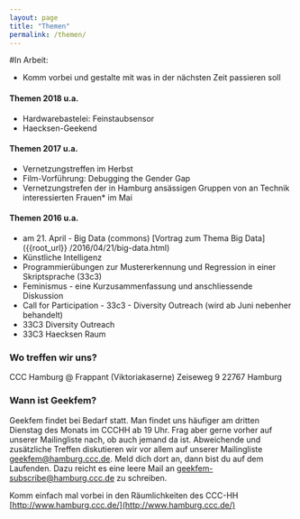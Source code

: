 ```yaml
---
layout: page
title: "Themen"
permalink: /themen/
---
```



#In Arbeit:
* Komm vorbei und gestalte mit was in der nächsten Zeit passieren soll

#### Themen 2018 u.a.
* Hardwarebastelei: Feinstaubsensor
* Haecksen-Geekend

#### Themen 2017 u.a.
* Vernetzungstreffen im Herbst
* Film-Vorführung: Debugging the Gender Gap
* Vernetzungstrefen der in Hamburg ansässigen Gruppen von an Technik interessierten Frauen\* im Mai

#### Themen 2016 u.a.
* am 21. April -  Big Data (commons) [Vortrag zum Thema Big Data]({{root_url}} /2016/04/21/big-data.html)
* Künstliche Intelligenz
* Programmierübungen zur Mustererkennung und Regression in einer Skriptsprache (33c3)
* Feminismus - eine Kurzusammenfassung und anschliessende Diskussion
* Call for Participation - 33c3 - Diversity Outreach (wird ab Juni nebenher behandelt)
* 33C3 Diversity Outreach
* 33C3 Haecksen Raum

### Wo treffen wir uns?
CCC Hamburg @ Frappant (Viktoriakaserne)
Zeiseweg 9
22767 Hamburg

### Wann ist Geekfem?
Geekfem findet bei Bedarf statt. Man findet uns häufiger am dritten Dienstag des Monats im CCCHH ab 19 Uhr. Frag aber gerne vorher auf unserer Mailingliste nach, ob auch jemand da ist. Abweichende und zusätzliche Treffen diskutieren wir vor allem auf unserer Mailingliste geekfem@hamburg.ccc.de. Meld dich dort an, dann bist du auf dem Laufenden. Dazu reicht es eine leere Mail an geekfem-subscribe@hamburg.ccc.de zu schreiben.

Komm einfach mal vorbei in den Räumlichkeiten des CCC-HH
[http://www.hamburg.ccc.de/](http://www.hamburg.ccc.de/)
